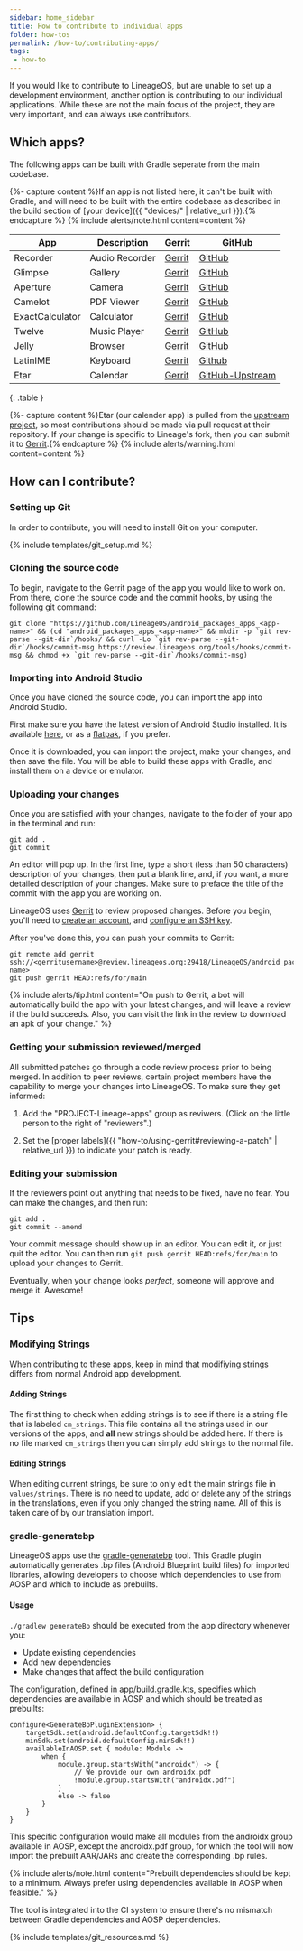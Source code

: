 ```yaml
---
sidebar: home_sidebar
title: How to contribute to individual apps
folder: how-tos
permalink: /how-to/contributing-apps/
tags:
 - how-to
---
```


If you would like to contribute to LineageOS, but are unable to set up a development environment, another option is contributing to our individual applications. While these are not the main focus of the project, they are very important, and can always use contributors.

## Which apps?

The following apps can be built with Gradle seperate from the main codebase.

{%- capture content %}If an app is not listed here, it can't be built with Gradle, and will need to be built with the entire codebase as described in the build section of [your device]({{ "devices/" | relative_url }}).{% endcapture %}
{% include alerts/note.html content=content %}

| App             | Description        | Gerrit                                                                                   | GitHub                                                             |
|-----------------|--------------------|------------------------------------------------------------------------------------------|--------------------------------------------------------------------|
| Recorder       | Audio Recorder  | [Gerrit](https://review.lineageos.org/admin/repos/LineageOS/android_packages_apps_Recorder)       | [GitHub](https://github.com/LineageOS/android_packages_apps_Recorder)       |
| Glimpse         | Gallery            | [Gerrit](https://review.lineageos.org/admin/repos/LineageOS/android_packages_apps_Glimpse)         | [GitHub](https://github.com/LineageOS/android_packages_apps_Glimpse)         |
| Aperture        | Camera             | [Gerrit](https://review.lineageos.org/admin/repos/LineageOS/android_packages_apps_Aperture)        | [GitHub](https://github.com/LineageOS/android_packages_apps_Aperture)        |
| Camelot         | PDF Viewer         | [Gerrit](https://review.lineageos.org/admin/repos/LineageOS/android_packages_apps_Camelot)         | [GitHub](https://github.com/LineageOS/android_packages_apps_Camelot)         |
| ExactCalculator | Calculator         | [Gerrit](https://review.lineageos.org/admin/repos/LineageOS/android_packages_apps_ExactCalculator) | [GitHub](https://github.com/LineageOS/android_packages_apps_ExactCalculator) |
| Twelve          | Music Player       | [Gerrit](https://review.lineageos.org/admin/repos/LineageOS/android_packages_apps_Twelve)          | [GitHub](https://github.com/LineageOS/android_packages_apps_Twelve)          |
| Jelly           | Browser            | [Gerrit](https://review.lineageos.org/admin/repos/LineageOS/android_packages_apps_Jelly)           | [GitHub](https://github.com/LineageOS/android_packages_apps_Jelly)           |
| LatinIME        | Keyboard           | [Gerrit](https://review.lineageos.org/admin/repos/LineageOS/android_packages_inputmethods_LatinIME)              | [Github](https://github.com/LineageOS/android_packages_inputmethods_LatinIME)              |
| Etar            | Calendar           | [Gerrit](https://review.lineageos.org/admin/repos/LineageOS/android_packages_apps_Etar)            | [GitHub-Upstream](https://github.com/Etar-Group/Etar-Calendar)            |
{: .table }

{%- capture content %}Etar (our calender app) is pulled from the [upstream project](https://github.com/Etar-Group/Etar-Calendar), so most contributions should be made via pull request at their repository. If your change is specific to Lineage's fork, then you can submit it to [Gerrit](https://review.lineageos.org/admin/repos/LineageOS/android_packages_apps_Etar).{% endcapture %}
{% include alerts/warning.html content=content %}

## How can I contribute?

### Setting up Git

In order to contribute, you will need to install Git on your computer.

{% include templates/git_setup.md %}

### Cloning the source code

To begin, navigate to the Gerrit page of the app you would like to work on. From there, clone the source code and the commit hooks, by using the following git command:

```
git clone "https://github.com/LineageOS/android_packages_apps_<app-name>" && (cd "android_packages_apps_<app-name>" && mkdir -p `git rev-parse --git-dir`/hooks/ && curl -Lo `git rev-parse --git-dir`/hooks/commit-msg https://review.lineageos.org/tools/hooks/commit-msg && chmod +x `git rev-parse --git-dir`/hooks/commit-msg)
```

### Importing into Android Studio

Once you have cloned the source code, you can import the app into Android Studio.

First make sure you have the latest version of Android Studio installed. It is available [here](https://developer.android.com/studio), or as a [flatpak](https://flathub.org/apps/com.google.AndroidStudio), if you prefer.

Once it is downloaded, you can import the project, make your changes, and then save the file. You will be able to build these apps with Gradle, and install them on a device or emulator.

### Uploading your changes

Once you are satisfied with your changes, navigate to the folder of your app in the terminal and run:

```
git add .
git commit
```

An editor will pop up. In the first line, type a short (less than 50 characters) description of your changes,
then put a blank line, and, if you want, a more detailed description of your changes. Make sure to preface the title of the commit with the app you are working on.

LineageOS uses [Gerrit](https://review.lineageos.org/) to review proposed changes. Before you begin,
you'll need to [create an account](https://review.lineageos.org/login/%23%2Fregister%2Fq%2Fstatus%3Aopen),
and [configure an SSH key](https://review.lineageos.org/Documentation/user-upload.html#ssh).

After you've done this, you can push your commits to Gerrit:

```
git remote add gerrit ssh://<gerritusername>@review.lineageos.org:29418/LineageOS/android_packages_apps_<app-name>
git push gerrit HEAD:refs/for/main
```
{% include alerts/tip.html content="On push to Gerrit, a bot will automatically build the app with your latest changes, and will leave a review if the build succeeds. Also, you can visit the link in the review to download an apk of your change." %}

### Getting your submission reviewed/merged

All submitted patches go through a code review process prior to being merged. In addition to peer reviews, certain project members have the capability to merge your changes into LineageOS.
To make sure they get informed:

1) Add the "PROJECT-Lineage-apps" group as reviwers. (Click on the little person to the right of "reviewers".)

2) Set the [proper labels]({{ "how-to/using-gerrit#reviewing-a-patch" | relative_url }}) to indicate your patch is ready.

### Editing your submission

If the reviewers point out anything that needs to be fixed, have no fear. You can make the changes, and then run:

```
git add .
git commit --amend
```

Your commit message should show up in an editor. You can edit it, or just quit the editor. You can then run `git push gerrit HEAD:refs/for/main` to upload your changes to Gerrit.

Eventually, when your change looks _perfect_, someone will approve and merge it. Awesome!

## Tips

### Modifying Strings

When contributing to these apps, keep in mind that modifiying strings differs from normal Android app development.

#### Adding Strings

The first thing to check when adding strings is to see if there is a string file that is labeled `cm_strings`. This file contains all the strings used in our versions of the apps, and **all** new strings should be added here. If there is no file marked `cm_strings` then you can simply add strings to the normal file.

#### Editing Strings

When editing current strings, be sure to only edit the main strings file in `values/strings`. There is no need to update, add or delete any of the strings in the translations, even if you only changed the string name. All of this is taken care of by our translation import.

### gradle-generatebp

LineageOS apps use the [gradle-generatebp](https://github.com/lineage-next/gradle-generatebp) tool. This Gradle plugin automatically generates .bp files (Android Blueprint build files) for imported libraries, allowing developers to choose which dependencies to use from AOSP and which to include as prebuilts.

#### Usage

`./gradlew generateBp` should be executed from the app directory whenever you:

- Update existing dependencies
- Add new dependencies
- Make changes that affect the build configuration

The configuration, defined in app/build.gradle.kts, specifies which dependencies are available in AOSP and which should be treated as prebuilts:

```
configure<GenerateBpPluginExtension> {
    targetSdk.set(android.defaultConfig.targetSdk!!)
    minSdk.set(android.defaultConfig.minSdk!!)
    availableInAOSP.set { module: Module ->
        when {
            module.group.startsWith("androidx") -> {
                // We provide our own androidx.pdf
                !module.group.startsWith("androidx.pdf")
            }
            else -> false
        }
    }
}
```

This specific configuration would make all modules from the androidx group available in AOSP, except the androidx.pdf group, for which the tool will now import the prebuilt AAR/JARs and create the corresponding .bp rules.

{% include alerts/note.html content="Prebuilt dependencies should be kept to a minimum. Always prefer using dependencies available in AOSP when feasible." %}

The tool is integrated into the CI system to ensure there's no mismatch between Gradle dependencies and AOSP dependencies.

{% include templates/git_resources.md %}
